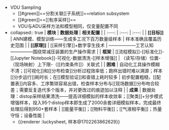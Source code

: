 - VDU Sampling
	- [[#green]]==分割关联[[子系统]]==relation subsystem
	- [[#green]]==[[有序采样]]==
	- VDU与ADU采样方法和模型相同，仅变量配置不同
- collapsed:: true
  | **模块** | **数据处理** | **相关配置** |
  | :---: | :---: | :---: |
  | **[[目标]]** | ANN建模、模型训练——生成多工况下百万数量级样本 | 样本准确且覆盖历史范围 |
  | **[[原理]]** | [[采样引擎]]+数字孪生技术 | ——————工艺认知—————围绕常减压装置的生产操作需求 |
  | **框架** | [[流程模拟]]-[[标准化]]-[[Jupyter Notebook]]-可视化-数据清洗-[[样本增强]] | （读写/存储）位置-（现场映射）上下限-（[[约束条件]]）关联式 |
  | **困难** | 自动化工具操作模糊不清；[[可视化]]和[[分布检查]]分析过程效率低；跑样出错时难以溯源；样本[[分步运行]]耗时长；在[[模型验证]]和查错上耗时较多 | 初步配置粗糙，[[配置表]]内容多、工序繁琐容易出错，检查样本分布与[[现场数据]]分布吻合较差；需要反复迭代多个版本，并对更改过的痕迹加以注释 |
  | **成果** | 数据处理：distop采样结果清洗——提高详细模拟的样本收敛率；[[聚类]]+分步模式增强样本，投入95个distop样本即生成了2000余套详细模拟样本，完成最终处理后得到950+套样本 | [[能量平衡]]；[[物料平衡]]；[[气液相平衡]]；热量守恒；设备性能 |
	- {{renderer :luckysheet, 样本@1702263862629}}